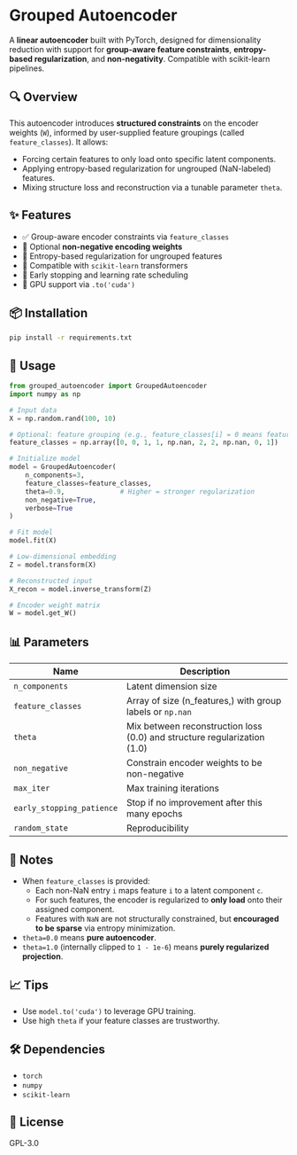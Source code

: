 # Grouped Autoencoder

A **linear autoencoder** built with PyTorch, designed for dimensionality reduction with support for **group-aware feature constraints**, **entropy-based regularization**, and **non-negativity**. Compatible with scikit-learn pipelines.

## 🔍 Overview

This autoencoder introduces **structured constraints** on the encoder weights (`W`), informed by user-supplied feature groupings (called `feature_classes`). It allows:

- Forcing certain features to only load onto specific latent components.
- Applying entropy-based regularization for ungrouped (NaN-labeled) features.
- Mixing structure loss and reconstruction via a tunable parameter `theta`.

## ✨ Features

- ✅ Group-aware encoder constraints via `feature_classes`
- 🔐 Optional **non-negative encoding weights**
- 🧠 Entropy-based regularization for ungrouped features
- 🔄 Compatible with `scikit-learn` transformers
- 🛑 Early stopping and learning rate scheduling
- 🚀 GPU support via `.to('cuda')`

## 📦 Installation

```bash
pip install -r requirements.txt
```

## 🧠 Usage

```python
from grouped_autoencoder import GroupedAutoencoder
import numpy as np

# Input data
X = np.random.rand(100, 10)

# Optional: feature grouping (e.g., feature_classes[i] = 0 means feature i belongs to group 0)
feature_classes = np.array([0, 0, 1, 1, np.nan, 2, 2, np.nan, 0, 1])

# Initialize model
model = GroupedAutoencoder(
    n_components=3,
    feature_classes=feature_classes,
    theta=0.9,              # Higher = stronger regularization
    non_negative=True,
    verbose=True
)

# Fit model
model.fit(X)

# Low-dimensional embedding
Z = model.transform(X)

# Reconstructed input
X_recon = model.inverse_transform(Z)

# Encoder weight matrix
W = model.get_W()
```

## 📊 Parameters

| Name                  | Description |
|-----------------------|-------------|
| `n_components`        | Latent dimension size |
| `feature_classes`     | Array of size (n_features,) with group labels or `np.nan` |
| `theta`               | Mix between reconstruction loss (0.0) and structure regularization (1.0) |
| `non_negative`        | Constrain encoder weights to be non-negative |
| `max_iter`            | Max training iterations |
| `early_stopping_patience` | Stop if no improvement after this many epochs |
| `random_state`        | Reproducibility |

## 📌 Notes

- When `feature_classes` is provided:
  - Each non-NaN entry `i` maps feature `i` to a latent component `c`.
  - For such features, the encoder is regularized to **only load** onto their assigned component.
  - Features with `NaN` are not structurally constrained, but **encouraged to be sparse** via entropy minimization.
- `theta=0.0` means **pure autoencoder**.
- `theta=1.0` (internally clipped to `1 - 1e-6`) means **purely regularized projection**.

## 📈 Tips

- Use `model.to('cuda')` to leverage GPU training.
- Use high `theta` if your feature classes are trustworthy.

## 🛠 Dependencies

- `torch`
- `numpy`
- `scikit-learn`

## 📄 License

GPL-3.0


